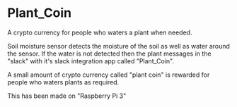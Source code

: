 # Plant_Coin
A crypto currency for people who waters a plant when needed.

Soil moisture sensor detects the moisture of the soil as well as water around the sensor. If the water is not detected then the plant messages in the "slack" with it's slack integration app called "Plant_Coin".

A small amount of crypto currency called "plant coin" is rewarded for people who waters plants as required. 

This has been made on "Raspberry Pi 3"
